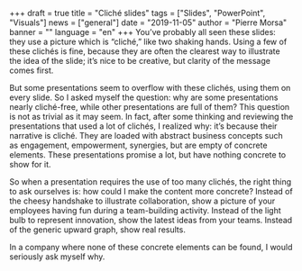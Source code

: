 +++
draft = true
title = "Cliché slides"
tags = ["Slides", "PowerPoint", "Visuals"]
news = ["general"]
date = "2019-11-05"
author = "Pierre Morsa"
banner = ""
language = "en"
+++
You’ve probably all seen these slides: they use a picture which is “cliché,” like two shaking hands. Using a few of these clichés is fine, because they are often the clearest way to illustrate the idea of the slide; it’s nice to be creative, but clarity of the message comes first.

But some presentations seem to overflow with these clichés, using them on every slide. So I asked myself the question: why are some presentations nearly cliché-free, while other presentations are full of them? This question is not as trivial as it may seem. In fact, after some thinking and reviewing the presentations that used a lot of clichés, I realized why: it’s because their narrative is cliché. They are loaded with abstract business concepts such as engagement, empowerment, synergies, but are empty of concrete elements. These presentations promise a lot, but have nothing concrete to show for it.

So when a presentation requires the use of too many clichés, the right thing to ask ourselves is: how could I make the content more concrete? Instead of the cheesy handshake to illustrate collaboration, show a picture of your employees having fun during a team-building activity. Instead of the light bulb to represent innovation, show the latest ideas from your teams. Instead of the generic upward graph, show real results.

In a company where none of these concrete elements can be found, I would seriously ask myself why.
